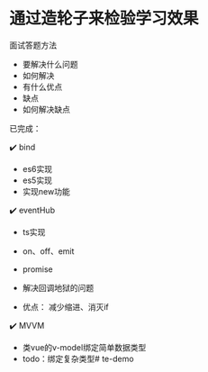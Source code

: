 # 通过造轮子来检验学习效果

面试答题方法
-   要解决什么问题
-   如何解决
-   有什么优点
-   缺点
-   如何解决缺点

已完成：

✔️ bind
-   es6实现
-   es5实现
-   实现new功能

✔️ eventHub
-   ts实现
-   on、off、emit

-   promise
-   解决回调地狱的问题
-   优点： 减少缩进、消灭if

✔️ MVVM
-   类vue的v-model绑定简单数据类型
-   todo：绑定复杂类型# te-demo
